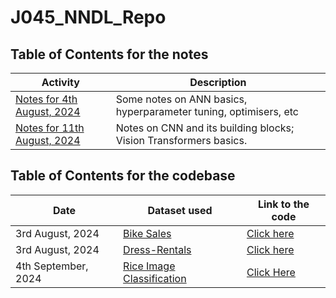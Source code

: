 # J045_NNDL_Repo

## Table of Contents for the notes

| Activity                                                      | Description                                                       |
| ------------------------------------------------------------- | ----------------------------------------------------------------- |
| [Notes for 4th August, 2024](Notes/Discussion_04_08_2024.MD)  | Some notes on ANN basics, hyperparameter tuning, optimisers, etc  |
| [Notes for 11th August, 2024](Notes/Discussion_11_08_2024.MD) | Notes on CNN and its building blocks; Vision Transformers basics. |

## Table of Contents for the codebase

| Date                | Dataset used                                                                                       | Link to the code                                     |
| ------------------- | -------------------------------------------------------------------------------------------------- | ---------------------------------------------------- |
| 3rd August, 2024    | [Bike Sales](https://www.kaggle.com/datasets/kristianbarnsley/peer-to-peer-dress-rental-prices)    | [Click here](Bike-Sales/code.ipynb)                  |
| 3rd August, 2024    | [Dress-Rentals](https://www.kaggle.com/datasets/kristianbarnsley/peer-to-peer-dress-rental-prices) | [Click here](Dress-Rental/code.ipynb)                |
| 4th September, 2024 | [Rice Image Classification](https://www.kaggle.com/datasets/muratkokludataset/rice-image-dataset)  | [Click Here](./Rice-Image-Classification/code.ipynb) |
